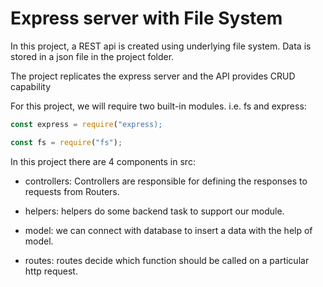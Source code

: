 
# Express server with File System

In this project, a REST api is created using underlying file system.
Data is stored in a json file in the project folder.

The project replicates the express server and the API provides CRUD capability

For this project, we will require two built-in modules. i.e. fs and express:
```javascript
const express = require("express);

const fs = require("fs");
 ```

 In this project there are 4 components in src:
- controllers:
Controllers are responsible for defining the responses to requests from Routers.

- helpers:
helpers do some backend task to support our module.

- model:
we can connect with database to insert a data with the help of model.
  
- routes:
routes decide which function should be called on a particular http request.
